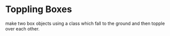 # Toppling Boxes
make two box objects using a class which fall to the ground
and then topple over each other.